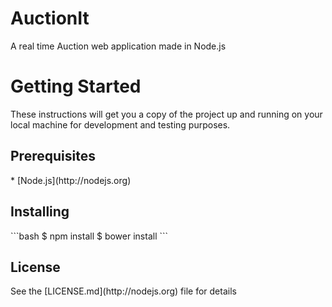 <h1>AuctionIt</h1>

A real time Auction web application made in Node.js

<h1>Getting Started</h1>

These instructions will get you a copy of the project up and running on your local machine for development and testing purposes.

<h2>Prerequisites</h2>
* [Node.js](http://nodejs.org)

<h2>Installing</h2>
```bash
$ npm install
$ bower install
```

<h2>License</h2>
See the [LICENSE.md](http://nodejs.org) file for details


